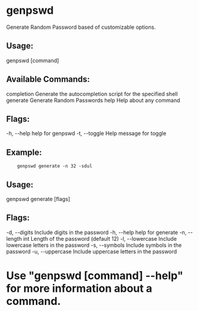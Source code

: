 # genpswd
Generate Random Password based of customizable options.

## Usage:
  genpswd [command]

## Available Commands:
  completion  Generate the autocompletion script for the specified shell
  generate    Generate Random Passwords
  help        Help about any command

## Flags:
  -h, --help     help for genpswd
  -t, --toggle   Help message for toggle

## Example:
        genpswd generate -n 32 -sdul

## Usage:
  genpswd generate [flags]
  
## Flags:
  -d, --digits       Include digits in the password
  -h, --help         help for generate
  -n, --length int   Length of the password (default 12)
  -l, --lowercase    Include lowercase letters in the password
  -s, --symbols      Include symbols in the password
  -u, --uppercase    Include uppercase letters in the password

# Use "genpswd [command] --help" for more information about a command.
